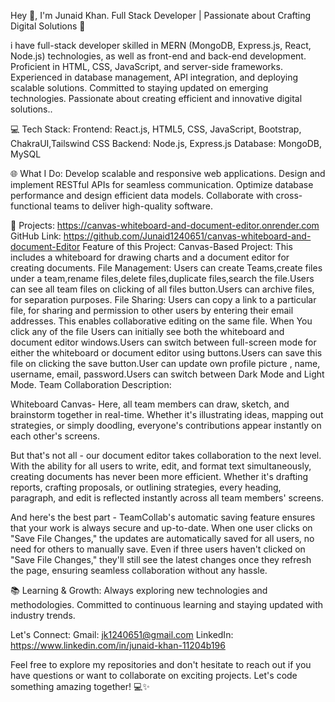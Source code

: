 Hey 👋, I'm Junaid Khan. Full Stack Developer | Passionate about Crafting Digital Solutions 🚀

i have full-stack developer skilled in MERN (MongoDB, Express.js, React, Node.js) technologies, as well as front-end and back-end development. Proficient in HTML, CSS, JavaScript, and server-side frameworks. Experienced in database management, API integration, and deploying scalable solutions. Committed to staying updated on emerging technologies. Passionate about creating efficient and innovative digital solutions..

💻 Tech Stack:
Frontend: React.js, HTML5, CSS, JavaScript, Bootstrap, ChakraUI,Tailswind CSS
Backend: Node.js, Express.js
Database: MongoDB, MySQL

🌐 What I Do:
Develop scalable and responsive web applications.
Design and implement RESTful APIs for seamless communication.
Optimize database performance and design efficient data models.
Collaborate with cross-functional teams to deliver high-quality software.

🚀 Projects:
https://canvas-whiteboard-and-document-editor.onrender.com
GitHub Link:
https://github.com/Junaid1240651/canvas-whiteboard-and-document-Editor
Feature of this Project:
Canvas-Based Project: This includes a whiteboard for drawing charts and a document editor for creating documents.
File Management:
Users can create Teams,create files under a team,rename files,delete files,duplicate files,search the file.Users can see all team files on clicking of all files button.Users can archive files, for separation purposes.
File Sharing:
Users can copy a link to a particular file, for sharing and permission to other users by entering their email addresses. This enables collaborative editing on the same file.
When You click any of the file Users can initially see both the whiteboard and document editor windows.Users can switch between full-screen mode for either the whiteboard or document editor using buttons.Users can save this file on clicking the save button.User can update own profile picture , name, username, email, password.Users can switch between Dark Mode and Light Mode.
Team Collaboration Description:

Whiteboard Canvas- Here, all team members can draw, sketch, and brainstorm together in real-time. Whether it's illustrating ideas, mapping out strategies, or simply doodling, everyone's contributions appear instantly on each other's screens.

But that's not all - our document editor takes collaboration to the next level. With the ability for all users to write, edit, and format text simultaneously, creating documents has never been more efficient. Whether it's drafting reports, crafting proposals, or outlining strategies, every heading, paragraph, and edit is reflected instantly across all team members' screens.

And here's the best part - TeamCollab's automatic saving feature ensures that your work is always secure and up-to-date. When one user clicks on "Save File Changes," the updates are automatically saved for all users, no need for others to manually save. Even if three users haven't clicked on "Save File Changes," they'll still see the latest changes once they refresh the page, ensuring seamless collaboration without any hassle.

📚 Learning & Growth:
Always exploring new technologies and methodologies.
Committed to continuous learning and staying updated with industry trends.

Let's Connect:
Gmail: jk1240651@gmail.com
LinkedIn: https://www.linkedin.com/in/junaid-khan-11204b196

Feel free to explore my repositories and don't hesitate to reach out if you have questions or want to collaborate on exciting projects. Let's code something amazing together! 💻✨
